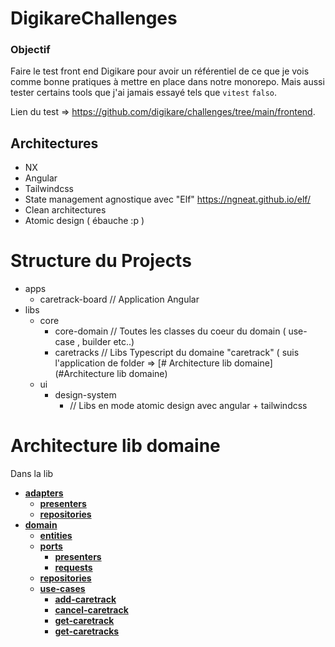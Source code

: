 # DigikareChallenges

### Objectif
Faire le test front end Digikare pour avoir un référentiel de ce que je vois comme bonne pratiques à mettre en place dans notre monorepo.
Mais aussi tester certains tools que j'ai jamais essayé tels que `vitest` `falso`.

Lien du test => https://github.com/digikare/challenges/tree/main/frontend.


## Architectures
- NX 
- Angular
- Tailwindcss
- State management agnostique avec "Elf" https://ngneat.github.io/elf/
- Clean architectures
- Atomic design ( ébauche :p )



# Structure du Projects
- apps
  - caretrack-board // Application Angular
- libs
  - core
    - core-domain // Toutes les classes du coeur du domain ( use-case , builder etc..)
    - caretracks // Libs Typescript du domaine "caretrack" ( suis l'application de folder => [# Architecture lib domaine](#Architecture lib domaine) 
  - ui
    - design-system
      - // Libs en mode atomic design avec angular + tailwindcss
      


# Architecture lib domaine

Dans la lib
- [**adapters**](src/lib/adapters)
  - [**presenters**](src/lib/adapters/presenters)
  - [**repositories**](src/lib/adapters/repositories)
- [**domain**](src/lib/domain)
  - [**entities**](src/lib/domain/entities)
  - [**ports**](src/lib/domain/ports)
    - [**presenters**](src/lib/domain/ports/presenters)
    - [**requests**](src/lib/domain/ports/requests)
  - [**repositories**](src/lib/domain/repositories)
  - [**use-cases**](src/lib/domain/use-cases)
    - [**add-caretrack**](src/lib/domain/use-cases/add-caretrack)
    - [**cancel-caretrack**](src/lib/domain/use-cases/cancel-caretrack)
    - [**get-caretrack**](src/lib/domain/use-cases/get-caretrack)
    - [**get-caretracks**](src/lib/domain/use-cases/get-caretracks)
